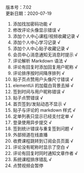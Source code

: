 版本号：7.02 <br/>
更新日期：2020-07-19

1. 添加找加密码功能 √
2. 修改评论头像显示错误 √
3. 添加个人中心课程/视频收藏记录 √
4. 添加个人中心学习记录 √
5. 添加个人中心贴子收藏记录 √
6. 会员中心消息通知无消息时提示 √
7. 评论解析 Markdown 语法 √
8. 评论有回复时添加回复用户昵称 √
9. 评论排序按时间降序排列 √
10. 贴子页点赞用户头像尺寸错误 √
11. elementUi 的加载白背景去掉 √
12. 签到时间与用户昵称错误 √
13. 贴子点赞错误 √
14. 首页签到/发贴动态不显示 √
15. 贴子与评论的 markdown 样式 √
16. 定单列表只显示已经支付定单 √
17. 登录使用异步提交 √
18. 签到统计错误与重复签到问题 √
19. 外部频道在线直播
20. 收费课程跳转到订阅会员页面 √
21. 评论没有昵称时显示了空白 √
22. 评论有回复时同时通知文章作者 √
23. 系统课程排序错乱 √
24. 点赞视频会暂停
